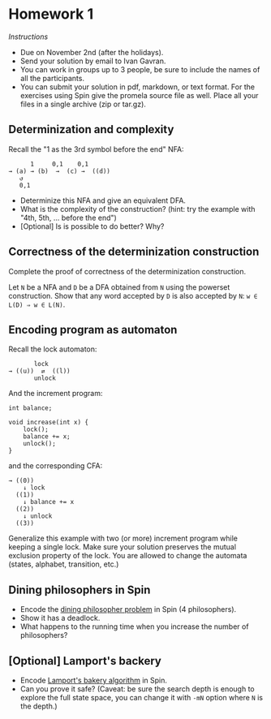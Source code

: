 # Homework 1

_Instructions_
* Due on November 2nd (after the holidays).
* Send your solution by email to Ivan Gavran.
* You can work in groups up to 3 people, be sure to include the names of all the participants.
* You can submit your solution in pdf, markdown, or text format. For the exercises using Spin give the promela source file as well. Place all your files in a single archive (zip or tar.gz).


## Determinization and complexity

Recall the "1 as the 3rd symbol before the end" NFA:

```
      1     0,1    0,1
→ (a) → (b)  →  (c) →  ((d))
   ↺
   0,1
```

* Determinize this NFA and give an equivalent DFA.
* What is the complexity of the construction? (hint: try the example with "4th, 5th, ... before the end")
* [Optional] Is is possible to do better? Why?


## Correctness of the determinization construction

Complete the proof of correctness of the determinization construction.

Let `N` be a NFA and `D` be a DFA obtained from `N` using the powerset construction.
Show that any word accepted by `D` is also accepted by `N`: `w ∈ L(D) ⇒ w ∈ L(N)`.


## Encoding program as automaton

Recall the lock automaton:

```
       lock
→ ((u))  ⇄  ((l))
       unlock
```

And the increment program:
```
int balance;

void increase(int x) {
    lock();
    balance += x;
    unlock();
}
```
and the corresponding CFA:
```
→ ((0))
    ↓ lock
  ((1))
    ↓ balance += x
  ((2))
    ↓ unlock
  ((3))
```

Generalize this example with two (or more) increment program while keeping a single lock.
Make sure your solution preserves the mutual exclusion property of the lock.
You are allowed to change the automata (states, alphabet, transition, etc.)


## Dining philosophers in Spin

* Encode the [dining philosopher problem](https://en.wikipedia.org/wiki/Dining_philosophers_problem) in Spin (4 philosophers).
* Show it has a deadlock.
* What happens to the running time when you increase the number of philosophers?


## [Optional] Lamport's backery

* Encode [Lamport's bakery algorithm](https://en.wikipedia.org/wiki/Lamport%27s_bakery_algorithm) in Spin.
* Can you prove it safe? (Caveat: be sure the search depth is enough to explore the full state space, you can change it with `-mN` option where `N` is the depth.)

